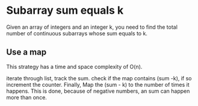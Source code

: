 # Subarray sum equals k

Given an array of integers and an integer k, you need to find the total number of continuous subarrays whose sum equals to k.

## Use a map

This strategy has a time and space complexity of O(n). 

iterate through list, track the sum. check if the map contains (sum -k), if so increment the counter. Finally,  Map the (sum - k) to the number of times it happens. This is done, because of negative numbers, an sum can happen more than once.
